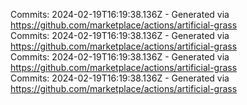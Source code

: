 Commits: 2024-02-19T16:19:38.136Z - Generated via https://github.com/marketplace/actions/artificial-grass
<br>
Commits: 2024-02-19T16:19:38.136Z - Generated via https://github.com/marketplace/actions/artificial-grass
<br>
Commits: 2024-02-19T16:19:38.136Z - Generated via https://github.com/marketplace/actions/artificial-grass
<br>
Commits: 2024-02-19T16:19:38.136Z - Generated via https://github.com/marketplace/actions/artificial-grass
<br>
